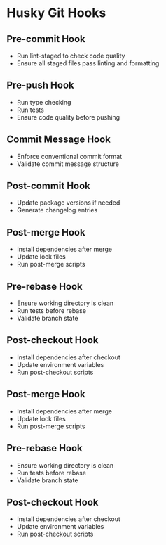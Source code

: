 # Husky Git Hooks

## Pre-commit Hook
- Run lint-staged to check code quality
- Ensure all staged files pass linting and formatting

## Pre-push Hook
- Run type checking
- Run tests
- Ensure code quality before pushing

## Commit Message Hook
- Enforce conventional commit format
- Validate commit message structure

## Post-commit Hook
- Update package versions if needed
- Generate changelog entries

## Post-merge Hook
- Install dependencies after merge
- Update lock files
- Run post-merge scripts

## Pre-rebase Hook
- Ensure working directory is clean
- Run tests before rebase
- Validate branch state

## Post-checkout Hook
- Install dependencies after checkout
- Update environment variables
- Run post-checkout scripts

## Post-merge Hook
- Install dependencies after merge
- Update lock files
- Run post-merge scripts

## Pre-rebase Hook
- Ensure working directory is clean
- Run tests before rebase
- Validate branch state

## Post-checkout Hook
- Install dependencies after checkout
- Update environment variables
- Run post-checkout scripts
